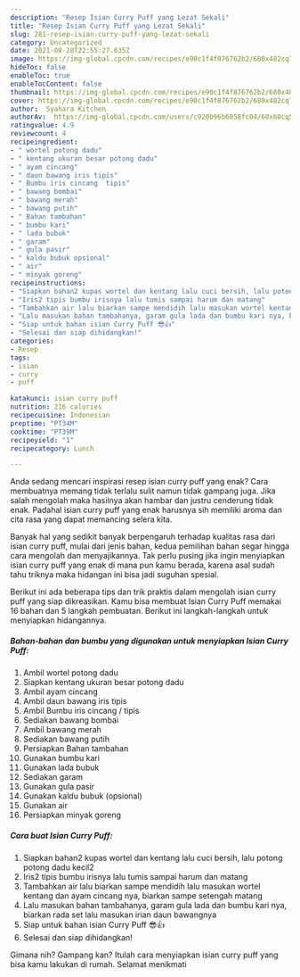 ```yaml
---
description: "Resep Isian Curry Puff yang Lezat Sekali"
title: "Resep Isian Curry Puff yang Lezat Sekali"
slug: 281-resep-isian-curry-puff-yang-lezat-sekali
category: Uncategorized
date: 2021-08-28T22:55:27.635Z
image: https://img-global.cpcdn.com/recipes/e90c1f4f876762b2/680x482cq70/isian-curry-puff-foto-resep-utama.jpg
hideToc: false
enableToc: true
enableTocContent: false
thumbnail: https://img-global.cpcdn.com/recipes/e90c1f4f876762b2/680x482cq70/isian-curry-puff-foto-resep-utama.jpg
cover: https://img-global.cpcdn.com/recipes/e90c1f4f876762b2/680x482cq70/isian-curry-puff-foto-resep-utama.jpg
author:  Syahara Kitchen
authorAv:  https://img-global.cpcdn.com/users/c920b96b6058fc04/60x60cq50/avatar.jpg
ratingvalue: 4.9
reviewcount: 4
recipeingredient:
- " wortel potong dadu"
- " kentang ukuran besar potong dadu"
- " ayam cincang"
- " daun bawang iris tipis"
- " Bumbu iris cincang  tipis"
- " bawang bombai"
- " bawang merah"
- " bawang putih"
- " Bahan tambahan"
- " bumbu kari"
- " lada bubuk"
- " garam"
- " gula pasir"
- " kaldu bubuk opsional"
- " air"
- " minyak goreng"
recipeinstructions:
- "Siapkan bahan2 kupas wortel dan kentang lalu cuci bersih, lalu potong potong dadu kecil2"
- "Iris2 tipis bumbu irisnya lalu tumis sampai harum dan matang"
- "Tambahkan air lalu biarkan sampe mendidih lalu masukan wortel kentang dan ayam cincang nya, biarkan sampe setengah matang"
- "Lalu masukan bahan tambahanya, garam gula lada dan bumbu kari nya, biarkan rada set lalu masukan irian daun bawangnya"
- "Siap untuk bahan isian Curry Puff 😎👍"
- "Selesai dan siap dihidangkan!"
categories:
- Resep
tags:
- isian
- curry
- puff

katakunci: isian curry puff 
nutrition: 216 calories
recipecuisine: Indonesian
preptime: "PT34M"
cooktime: "PT39M"
recipeyield: "1"
recipecategory: Lunch

---
```



Anda sedang mencari inspirasi resep isian curry puff yang enak? Cara membuatnya memang tidak terlalu sulit namun tidak gampang juga. Jika salah mengolah maka hasilnya akan hambar dan justru cenderung tidak enak. Padahal isian curry puff yang enak harusnya sih memiliki aroma dan cita rasa yang dapat memancing selera kita.




Banyak hal yang sedikit banyak berpengaruh terhadap kualitas rasa dari isian curry puff, mulai dari jenis bahan, kedua pemilihan bahan segar hingga cara mengolah dan menyajikannya. Tak perlu pusing jika ingin menyiapkan isian curry puff yang enak di mana pun kamu berada, karena asal sudah tahu triknya maka hidangan ini bisa jadi suguhan spesial.


Berikut ini ada beberapa tips dan trik praktis dalam mengolah isian curry puff yang siap dikreasikan. Kamu bisa membuat Isian Curry Puff memakai 16 bahan dan 5 langkah pembuatan. Berikut ini langkah-langkah untuk menyiapkan hidangannya.

<!--inarticleads1-->

##### Bahan-bahan dan bumbu yang digunakan untuk menyiapkan Isian Curry Puff:

1. Ambil  wortel potong dadu
1. Siapkan  kentang ukuran besar potong dadu
1. Ambil  ayam cincang
1. Ambil  daun bawang iris tipis
1. Ambil  Bumbu iris cincang / tipis
1. Sediakan  bawang bombai
1. Ambil  bawang merah
1. Sediakan  bawang putih
1. Persiapkan  Bahan tambahan
1. Gunakan  bumbu kari
1. Gunakan  lada bubuk
1. Sediakan  garam
1. Gunakan  gula pasir
1. Gunakan  kaldu bubuk (opsional)
1. Gunakan  air
1. Persiapkan  minyak goreng




<!--inarticleads2-->

##### Cara buat Isian Curry Puff:

1. Siapkan bahan2 kupas wortel dan kentang lalu cuci bersih, lalu potong potong dadu kecil2
1. Iris2 tipis bumbu irisnya lalu tumis sampai harum dan matang
1. Tambahkan air lalu biarkan sampe mendidih lalu masukan wortel kentang dan ayam cincang nya, biarkan sampe setengah matang
1. Lalu masukan bahan tambahanya, garam gula lada dan bumbu kari nya, biarkan rada set lalu masukan irian daun bawangnya
1. Siap untuk bahan isian Curry Puff 😎👍
1. Selesai dan siap dihidangkan!



Gimana nih? Gampang kan? Itulah cara menyiapkan isian curry puff yang bisa kamu lakukan di rumah. Selamat menikmati
